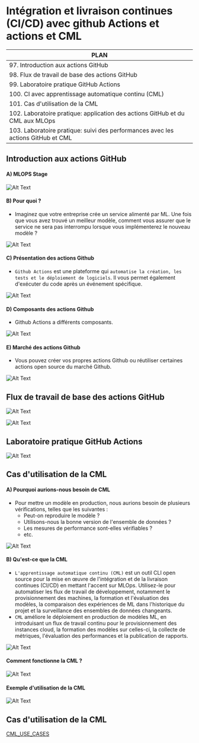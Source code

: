 # **Intégration et livraison continues (CI/CD) avec github Actions et actions et CML**

|PLAN|
|-----|
|97. Introduction aux actions GitHub|
|98. Flux de travail de base des actions GitHub|
|99. Laboratoire pratique GitHub Actions|
|100. CI avec apprentissage automatique continu (CML)|
|101. Cas d'utilisation de la CML|
|102. Laboratoire pratique: application des actions GitHub et du CML aux MLOps|
|103. Laboratoire pratique: suivi des performances avec les actions GitHub et CML|




## **Introduction aux actions GitHub**

#### A) MLOPS Stage

![Alt Text](images/image1a.jpg)

#### **B) Pour quoi ?**
+ Imaginez que votre entreprise crée un service alimenté par ML. Une fois que vous avez trouvé un meilleur modèle, comment vous assurer que le service ne sera pas interrompu lorsque vous implémenterez le nouveau modèle ?

![Alt Text](images/image2.jpeg)

#### **C) Présentation des actions Github**
+ `Github Actions` est une plateforme qui `automatise la création, les tests et le déploiement de logiciels`. Il vous permet également d'exécuter du code après un événement spécifique.

![Alt Text](images/image3.jpeg)

#### **D) Composants des actions Github**
+ Github Actions a différents composants.

![Alt Text](images/image4.jpeg)

#### **E) Marché des actions Github**
+ Vous pouvez créer vos propres actions Github ou réutiliser certaines actions open source du marché Github.

![Alt Text](images/image5.jpeg)


## Flux de travail de base des actions GitHub
![Alt Text](images/image5.png)

![Alt Text](images/image6.png)

## Laboratoire pratique GitHub Actions

![Alt Text](images/image7.png)

## Cas d'utilisation de la CML


#### **A) Pourquoi aurions-nous besoin de CML**

+ Pour mettre un modèle en production, nous aurions besoin de plusieurs vérifications, telles que les suivantes :
  + Peut-on reproduire le modèle ?
  + Utilisons-nous la bonne version de l'ensemble de données ?
  + Les mesures de performance sont-elles vérifiables ?
  + etc.

![Alt Text](images/image7.jpeg)


#### **B) Qu'est-ce que la CML**
+ `L'apprentissage automatique continu (CML)` est un outil CLI open source pour la mise en œuvre de l'intégration et de la livraison continues (CI/CD) en mettant l'accent sur MLOps. Utilisez-le pour automatiser les flux de travail de développement, notamment le provisionnement des machines, la formation et l'évaluation des modèles, la comparaison des expériences de ML dans l'historique du projet et la surveillance des ensembles de données changeants.
+ `CML` améliore le déploiement en production de modèles ML, en introduisant un flux de travail continu pour le provisionnement des instances cloud, la formation des modèles sur celles-ci, la collecte de métriques, l'évaluation des performances et la publication de rapports.

![Alt Text](images/image8a.jpeg)

#### **Comment fonctionne la CML ?**

![Alt Text](images/image8.jpeg)

#### **Exemple d'utilisation de la CML**

![Alt Text](images/image9.jpeg)

##  Cas d'utilisation de la CML

[CML_USE_CASES](https://github.com/iterative/cml?tab=readme-ov-file#getting-started)


